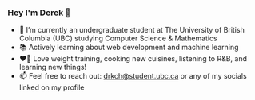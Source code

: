 ### Hey I'm Derek 👋

- 🏫 I’m currently an undergraduate student at The University of British Columbia (UBC) studying Computer Science & Mathematics
- 📚 Actively learning about web development and machine learning
- ❤️‍🔥 Love weight training, cooking new cuisines, listening to R&B, and learning new things!
- 📫 Feel free to reach out: drkch@student.ubc.ca or any of my socials linked on my profile

<!--
**drkchu/drkchu** is a ✨ _special_ ✨ repository because its `README.md` (this file) appears on your GitHub profile.

Here are some ideas to get you started:

- 🔭 I’m currently working on ...
- 🌱 I’m currently learning ...
- 👯 I’m looking to collaborate on ...
- 🤔 I’m looking for help with ...
- 💬 Ask me about ...
- 📫 How to reach me: ...
- 😄 Pronouns: ...
- ⚡ Fun fact: ...
-->
